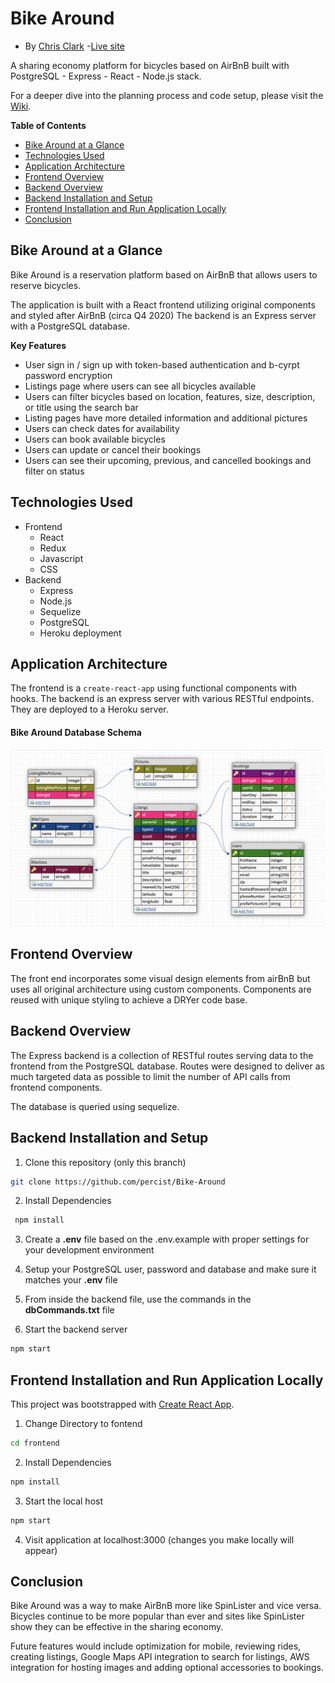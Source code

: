 # Bike Around

* By [Chris Clark](https://percist.github.io/) -[Live site](https://bike-around.herokuapp.com/)

A sharing economy platform for bicycles based on AirBnB built with PostgreSQL - Express - React - Node.js stack. 

For a deeper dive into the planning process and code setup, please visit the [Wiki](https://github.com/percist/bike-around/wiki).


**Table of Contents**
  * [Bike Around at a Glance](#Bike-Around-at-a-glance)
  * [Technologies Used](#technologies-used)
  * [Application Architecture](#application-architecture)
  * [Frontend Overview](#frontend-overview)
  * [Backend Overview](#backend-overview)
  * [Backend Installation and Setup](#Backend-Installation-and-Setup)
  * [Frontend Installation and Run Application Locally](#Frontend-Installation-and-Run-Application-Locally)
  * [Conclusion](#conclusion)

## Bike Around at a Glance
Bike Around is a reservation platform based on AirBnB that allows users to reserve bicycles.

The application is built with a React frontend utilizing original components and styled after AirBnB (circa Q4 2020)
The backend is an Express server with a PostgreSQL database.

**Key Features**
* User sign in / sign up with token-based authentication and b-cyrpt password encryption
* Listings page where users can see all bicycles available
* Users can filter bicycles based on location, features, size, description, or title using the search bar
* Listing pages have more detailed information and additional pictures
* Users can check dates for availability
* Users can book available bicycles
* Users can update or cancel their bookings
* Users can see their upcoming, previous, and cancelled bookings and filter on status

## Technologies Used
* Frontend
  * React
  * Redux
  * Javascript
  * CSS
* Backend
  * Express
  * Node.js
  * Sequelize
  * PostgreSQL
  * Heroku deployment

## Application Architecture
The frontend is a `create-react-app` using functional components with hooks. The backend is an express server with various RESTful endpoints. They are deployed to a Heroku server.

#### Bike Around Database Schema
![image](https://github.com/percist/Bike-Around/blob/master/Bike-Around-DB-Schema.png?raw=true)

## Frontend Overview
The front end incorporates some visual design elements from airBnB but uses all original architecture using custom components. Components are reused with unique styling to achieve a DRYer code base.

## Backend Overview
The Express backend is a collection of RESTful routes serving data to the frontend from the PostgreSQL database. Routes were designed to deliver as much targeted data as possible to limit the number of API calls from frontend components.

The database is queried using sequelize.

## Backend Installation and Setup

1. Clone this repository (only this branch)

  ```bash
  git clone https://github.com/percist/Bike-Around
  ```
2. Install Dependencies

  ```bash
   npm install
   ```
   
3. Create a **.env** file based on the .env.example with proper settings for your
   development environment

4. Setup your PostgreSQL user, password and database and make sure it matches your **.env** file

5. From inside the backend file, use the commands in the **dbCommands.txt** file

6. Start the backend server

  ```bash
  npm start
  ```

## Frontend Installation and Run Application Locally

This project was bootstrapped with [Create React App](https://github.com/facebook/create-react-app).

1. Change Directory to fontend

  ```bash
  cd frontend
  ```
2. Install Dependencies

  ```bash
  npm install
  ```
3. Start the local host

  ```bash
  npm start
  ```
  
4. Visit application at localhost:3000 (changes you make locally will appear)


## Conclusion
Bike Around was a way to make AirBnB more like SpinLister and vice versa. Bicycles continue to be more popular than ever and sites like SpinLister show they can be effective in the sharing economy.

Future features would include optimization for mobile, reviewing rides, creating listings, Google Maps API integration to search for listings, AWS integration for hosting images and adding optional accessories to bookings.

